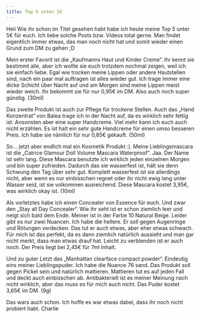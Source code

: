 ```yaml
---
title: Top 5 unter 5€
---
```

Heii
Wie ihr schon im Titel gesehen habt habe ich heute meine Top 5 unter 5€ für euch. Ich liebe solche Posts bzw. Videos total gerne. Man findet eigentlich immer etwas, das man noch nicht hat und somit wieder einen Grund zum DM zu gehen ;D

Mein erster Favorit ist die „Kaufmanns Haut und Kinder Creme“. Ihr kennt sie bestimmt alle, aber ich wollte sie euch trotzdem nochmal zeigen, weil ich sie einfach liebe. Egal wie trocken meine Lippen oder andere Hautstellen sind, nach ein paar mal auftragen ist alles wieder gut. Ich trage immer eine dicke Schicht über Nacht auf und am Morgen sind meine Lippen meist wieder weich.
Ihr bekommt sie für nur 0,95€ im DM. Also auch noch super günstig. (30ml)

Das zweite Produkt ist auch zur Pflege für trockene Stellen. Auch das „Hand Konzentrat“ von Balea trage ich in der Nacht auf, da es wirklich sehr fettig ist. Ansonsten aber eine super Handcreme. Viel mehr kann ich euch auch nicht erzählen. Es ist halt ein sehr gute Handcreme für einen umso besseren Preis.
Ich habe sie nämlich für nur 0,85€ gekauft. (50ml)

So… jetzt aber endlich mal ein Kosmetik Produkt :). Meine Lieblingsmascara ist die „Catrice Glamour Doll Volume Mascara Waterproof“. Jaa. Der Name ist sehr lang. Diese Mascara benutzte ich wirklich jeden einzelnen Morgen und bin super zufrieden. Dadurch das sie wasserfest ist, hält sie denn Schwung den Tag über sehr gut. Komplett wasserfest ist sie allerdings nicht, aber wenn es nur einbisschen regnet oder ihr nicht ewig lang unter Wasser seid, ist sie volkommen ausreichend.
Diese Mascara kostet 3,95€, was wirklich okay ist. (10ml)

Als vorletztes habe ich einen Concealer von Essence für euch. Und zwar den „Stay all Day Concealer“. Wie ihr seht ist er schon ziemlich leer und neigt sich bald dem Ende. Meiner ist in der Farbe 10 Natural Beige. Leider gibt es nur zwei Nuancen. Ich habe die hellere. Er soll gegen Augenringe und Rötungen verdecken. Das tut er auch etwas, aber eher etwas schwach. Für mich ist das perfekt, da es dann ziemlich natürlich aussieht und man gar nicht merkt, dass man etwas drauf hat. Leicht zu verblenden ist er auch noch.
Der Preis liegt bei 2,45€ für 7ml Inhalt.

Und zu guter Letzt das „Manhattan clearface compact powder“. Eindeutig eins meiner Lieblingspuder. Ich habe die Nuance 76 sand. Das Produkt soll gegen Pickel sein und natürlich mattieren. Mattieren tut es auf jeden Fall und deckt auch einbisschen ab. Antibakteriell ist es meiner Meinung nach nicht wirklich, aber das muss es für mich auch nicht.
Das Puder kostet 3,65€ im DM. (9g)

Das wars auch schon. Ich hoffe es war etwas dabei, dass ihr noch nicht probiert habt.
Charlie <i class="icons8-like"></i>
